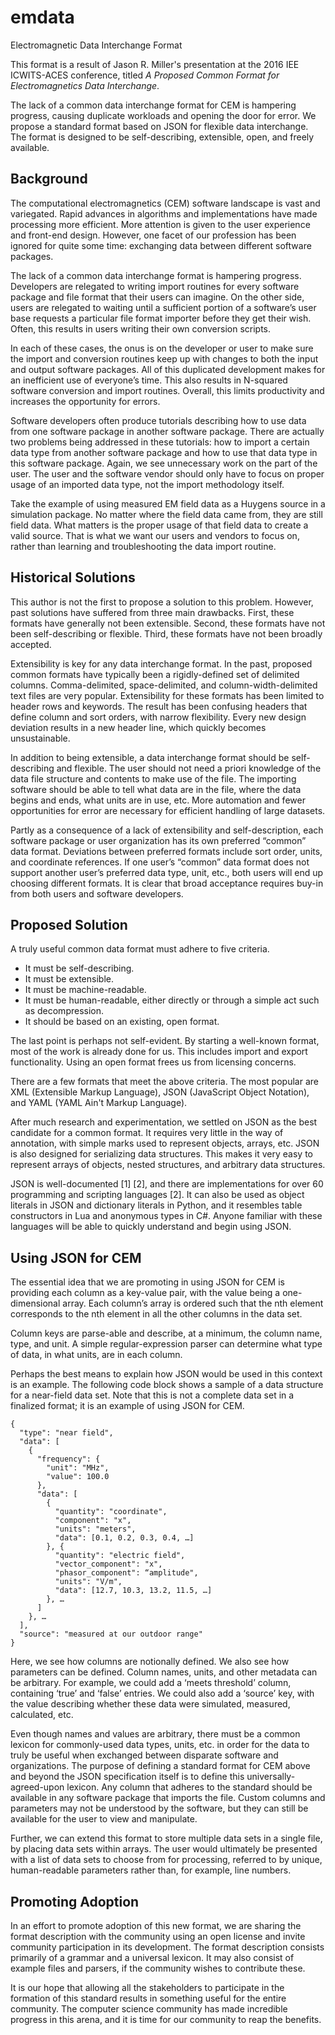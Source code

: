 # emdata
Electromagnetic Data Interchange Format

This format is a result of Jason R. Miller's presentation at the 2016 IEE ICWITS-ACES conference, titled *A Proposed Common Format for Electromagnetics Data Interchange*.

The lack of a common data interchange format for CEM is hampering progress, causing duplicate workloads and opening the door for error. We propose a standard format based on JSON for flexible data interchange. The format is designed to be self-describing, extensible, open, and freely available.

## Background
The computational electromagnetics (CEM) software landscape is vast and variegated. Rapid advances in algorithms and implementations have made processing more efficient. More attention is given to the user experience and front-end design. However, one facet of our profession has been ignored for quite some time: exchanging data between different software packages.

The lack of a common data interchange format is hampering progress. Developers are relegated to writing import routines for every software package and file format that their users can imagine. On the other side, users are relegated to waiting until a sufficient portion of a software’s user base requests a particular file format importer before they get their wish. Often, this results in users writing their own conversion scripts.

In each of these cases, the onus is on the developer or user to make sure the import and conversion routines keep up with changes to both the input and output software packages. All of this duplicated development makes for an inefficient use of everyone’s time. This also results in N-squared software conversion and import routines. Overall, this limits productivity and increases the opportunity for errors.

Software developers often produce tutorials describing how to use data from one software package in another software package. There are actually two problems being addressed in these tutorials: how to import a certain data type from another software package and how to use that data type in this software package. Again, we see unnecessary work on the part of the user. The user and the software vendor should only have to focus on proper usage of an imported data type, not the import methodology itself.

Take the example of using measured EM field data as a Huygens source in a simulation package. No matter where the field data came from, they are still field data. What matters is the proper usage of that field data to create a valid source. That is what we want our users and vendors to focus on, rather than learning and troubleshooting the data import routine.

## Historical Solutions

This author is not the first to propose a solution to this problem. However, past solutions have suffered from three main drawbacks. First, these formats have generally not been extensible. Second, these formats have not been self-describing or flexible. Third, these formats have not been broadly accepted.

Extensibility is key for any data interchange format. In the past, proposed common formats have typically been a rigidly-defined set of delimited columns. Comma-delimited, space-delimited, and column-width-delimited text files are very popular. Extensibility for these formats has been limited to header rows and keywords. The result has been confusing headers that define column and sort orders, with narrow flexibility. Every new design deviation results in a new header line, which quickly becomes unsustainable.

In addition to being extensible, a data interchange format should be self-describing and flexible. The user should not need a priori knowledge of the data file structure and contents to make use of the file. The importing software should be able to tell what data are in the file, where the data begins and ends, what units are in use, etc. More automation and fewer opportunities for error are necessary for efficient handling of large datasets.

Partly as a consequence of a lack of extensibility and self-description, each software package or user organization has its own preferred “common” data format. Deviations between preferred formats include sort order, units, and coordinate references. If one user’s “common” data format does not support another user’s preferred data type, unit, etc., both users will end up choosing different formats. It is clear that broad acceptance requires buy-in from both users and software developers.

## Proposed Solution

A truly useful common data format must adhere to five criteria.
*	It must be self-describing.
*	It must be extensible.
*	It must be machine-readable.
*	It must be human-readable, either directly or through a simple act such as decompression.
*	It should be based on an existing, open format.

The last point is perhaps not self-evident. By starting a well-known format, most of the work is already done for us. This includes import and export functionality. Using an open format frees us from licensing concerns.

There are a few formats that meet the above criteria. The most popular are XML (Extensible Markup Language), JSON (JavaScript Object Notation), and YAML (YAML Ain't Markup Language).

After much research and experimentation, we settled on JSON as the best candidate for a common format. It requires very little in the way of annotation, with simple marks used to represent objects, arrays, etc. JSON is also designed for serializing data structures. This makes it very easy to represent arrays of objects, nested structures, and arbitrary data structures.

JSON is well-documented [1] [2], and there are implementations for over 60 programming and scripting languages [2]. It can also be used as object literals in JSON and dictionary literals in Python, and it resembles table constructors in Lua and anonymous types in C#. Anyone familiar with these languages will be able to quickly understand and begin using JSON.

## Using JSON for CEM

The essential idea that we are promoting in using JSON for CEM is providing each column as a key-value pair, with the value being a one-dimensional array. Each column’s array is ordered such that the nth element corresponds to the nth element in all the other columns in the data set.

Column keys are parse-able and describe, at a minimum, the column name, type, and unit. A simple regular-expression parser can determine what type of data, in what units, are in each column.

Perhaps the best means to explain how JSON would be used in this context is an example. The following code block shows a sample of a data structure for a near-field data set. Note that this is not a complete data set in a finalized format; it is an example of using JSON for CEM.

```
{
  "type": "near field",
  "data": [
    {
      "frequency": {
        "unit": "MHz",
        "value": 100.0
      },
      "data": [
        {
          "quantity": "coordinate",
          "component": "x",
          "units": "meters",
          "data": [0.1, 0.2, 0.3, 0.4, …]
        }, {
          "quantity": "electric field",
          "vector_component": "x",
          "phasor_component": “amplitude",
          "units": "V/m",
          "data": [12.7, 10.3, 13.2, 11.5, …]
        }, …
      ]
    }, …
  ],
  "source": "measured at our outdoor range"
}
```

Here, we see how columns are notionally defined. We also see how parameters can be defined. Column names, units, and other metadata can be arbitrary. For example, we could add a ‘meets threshold’ column, containing ‘true’ and ‘false’ entries. We could also add a ‘source’ key, with the value describing whether these data were simulated, measured, calculated, etc.

Even though names and values are arbitrary, there must be a common lexicon for commonly-used data types, units, etc. in order for the data to truly be useful when exchanged between disparate software and organizations. The purpose of defining a standard format for CEM above and beyond the JSON specification itself is to define this universally-agreed-upon lexicon. Any column that adheres to the standard should be available in any software package that imports the file. Custom columns and parameters may not be understood by the software, but they can still be available for the user to view and manipulate.

Further, we can extend this format to store multiple data sets in a single file, by placing data sets within arrays. The user would ultimately be presented with a list of data sets to choose from for processing, referred to by unique, human-readable parameters rather than, for example, line numbers.

## Promoting Adoption

In an effort to promote adoption of this new format, we are sharing the format description with the community using an open license and invite community participation in its development. The format description consists primarily of a grammar and a universal lexicon. It may also consist of example files and parsers, if the community wishes to contribute these.

It is our hope that allowing all the stakeholders to participate in the formation of this standard results in something useful for the entire community. The computer science community has made incredible progress in this arena, and it is time for our community to reap the benefits.
